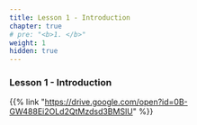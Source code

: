 ```yaml
---
title: Lesson 1 - Introduction
chapter: true
# pre: "<b>1. </b>"
weight: 1
hidden: true
---
```


### Lesson 1 - Introduction

{{% link "https://drive.google.com/open?id=0B-GW488Ei2OLd2QtMzdsd3BMSlU" %}}
